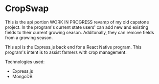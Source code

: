 # CropSwap

This is the api portion WORK IN PROGRESS revamp of my old capstone project. In the program's current state users' can add new and existing fields to their current growing season. Additonally, they can remove fields from a growing season.

This api is the Express.js back end for a React Native program. This program's 
intent is to assist farmers with crop management. 

Technologies used:
- Express.js
- MongoDB
